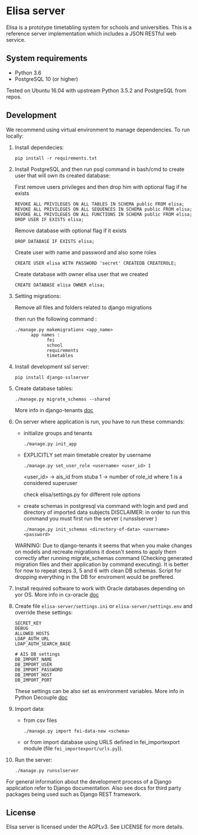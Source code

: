 # Elisa server

Elisa is a prototype timetabling system for schools and universities. This is a
reference server implementation which includes a JSON RESTful web service.

## System requirements

- Python 3.6
- PostgreSQL 10 (or higher)

Tested on Ubuntu 16.04 with upstream Python 3.5.2 and PostgreSQL from repos.

## Development

We recommend using virtual environment to manage dependencies. To run locally:

1. Install dependecies:

      ```
      pip install -r requirements.txt
      ```

2. Install PostgreSQL and then run psql command in bash/cmd to create user that will own its created database:

      First remove users privileges and then drop him with optional flag if he exists

      ```
      REVOKE ALL PRIVILEGES ON ALL TABLES IN SCHEMA public FROM elisa;
      REVOKE ALL PRIVILEGES ON ALL SEQUENCES IN SCHEMA public FROM elisa;
      REVOKE ALL PRIVILEGES ON ALL FUNCTIONS IN SCHEMA public FROM elisa;
      DROP USER IF EXISTS elisa;
      ```

      Remove database with optional flag if it exists

      ```
      DROP DATABASE IF EXISTS elisa;
      ```

      Create user with name and password and also some roles

      ```
      CREATE USER elisa WITH PASSWORD 'secret' CREATEDB CREATEROLE;
      ```

      Create database with owner elisa user that we created

      ```
      CREATE DATABASE elisa OWNER elisa;
      ```

3. Setting migrations:

      Remove all files and folders related to django migrations

      then run the following command :
      ```
      ./manage.py makemigrations <app_name>
            app names :
                  fei
                  school
                  requirements
                  timetables
      ```
    

4. Install development ssl server:

      ```
      pip install django-sslserver
      ```
     
5. Create database tables:

      ```
      ./manage.py migrate_schemas --shared
      ```
      
      More info in django-tenants [doc](https://django-tenants.readthedocs.io/en/latest/)

6. On server where application is run, you have to run these commands:
     - initialize groups and tenants
          ```
          ./manage.py init_app
          ```
     - EXPLICITLY set main timetable creator by username
          ```
          ./manage.py set_user_role <username> <user_id> 1
          ```
          <user_id> -> ais_id from stuba
          1 -> number of role_id where 1 is a considered superuser

          check elisa/settings.py for different role options

     - create schemas in postgresql via command with login and pwd and directory of imported data subjects
	 DISCLAIMER: in order to run this command you must first run the server ( runsslserver )
          ```
          ./manage.py init_schemas <directory-of-data> <username> <password>
          ```
	WARNING: Due to django-tenants it seems that when you make changes on models and recreate migrations it doesn't seems to apply them correctly after running migrate_schemas command (Checking generated migration files and their application by command executing).
      It is better for now to repeat steps 3, 5 and 6 with clean DB schemas.
      Script for dropping everything in the DB for enviroment would be preffered.

7. Install required software to work with Oracle databases depending on yor OS. More info in cx-oracle
    [doc](https://cx-oracle.readthedocs.io/en/latest/installation.html)

8. Create file `elisa-server/settings.ini` or `elisa-server/settings.env` and override these settings:
      ```
      SECRET_KEY
      DEBUG
      ALLOWED_HOSTS
      LDAP_AUTH_URL
      LDAP_AUTH_SEARCH_BASE
        
      # AIS DB settings
      DB_IMPORT_NAME
      DB_IMPORT_USER
      DB_IMPORT_PASSWORD
      DB_IMPORT_HOST
      DB_IMPORT_PORT
      ```
      
      These settings can be also set as environment variables. More info in Python Decouple
    [doc](https://github.com/henriquebastos/python-decouple)

9. Import data:
      - from csv files
          ```
          ./manage.py import fei-data-new <schema>
          ```
      - or from import database using URLS defined in fei_importexport module (file `fei_importexport/urls.py`)).

10. Run the server:

      ```
      ./manage.py runsslserver
      ```

For general information about the development process of a Django application
refer to Django documentation. Also see docs for third party packages being used
such as Django REST framework.

## License

Elisa server is licensed under the AGPLv3. See LICENSE for more details.
